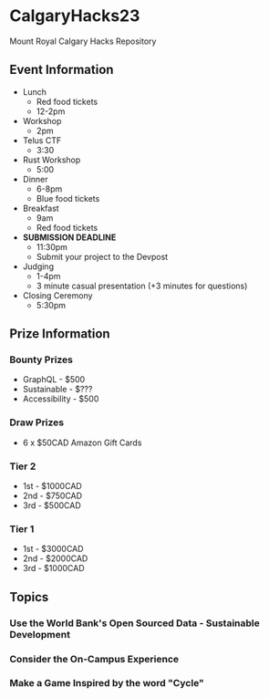 # CalgaryHacks23

Mount Royal Calgary Hacks Repository

## Event Information

- Lunch
  - Red food tickets
  - 12-2pm
- Workshop
  - 2pm
- Telus CTF
  - 3:30
- Rust Workshop
  - 5:00
- Dinner
  - 6-8pm
  - Blue food tickets
- Breakfast
  - 9am
  - Red food tickets
- **SUBMISSION DEADLINE**
  - 11:30pm
  - Submit your project to the Devpost
- Judging
  - 1-4pm
  - 3 minute casual presentation (+3 minutes for questions)
- Closing Ceremony
  - 5:30pm

## Prize Information

### Bounty Prizes

- GraphQL - $500
- Sustainable - $???
- Accessibility - $500

### Draw Prizes

- 6 x $50CAD Amazon Gift Cards

### Tier 2

- 1st - $1000CAD
- 2nd - $750CAD
- 3rd - $500CAD

### Tier 1

- 1st - $3000CAD
- 2nd - $2000CAD
- 3rd - $1000CAD

## Topics

### Use the World Bank's Open Sourced Data - Sustainable Development

### Consider the On-Campus Experience

### Make a Game Inspired by the word "Cycle"
